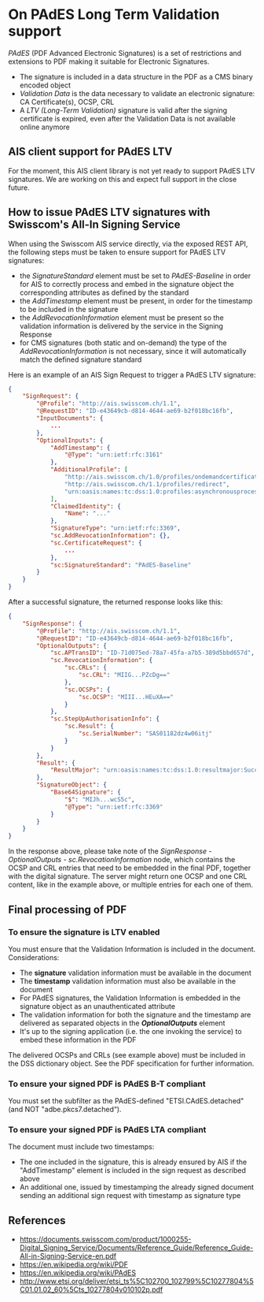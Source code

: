 # On PAdES Long Term Validation support

_PAdES_ (PDF Advanced Electronic Signatures) is a set of restrictions and extensions to PDF making it suitable 
for Electronic Signatures.

* The signature is included in a data structure in the PDF as a CMS binary encoded object
* _Validation Data_ is the data necessary to validate an electronic signature: CA Certificate(s), OCSP, CRL
* A _LTV (Long-Term Validation)_ signature is valid after the signing certificate is expired, even after 
  the Validation Data is not available online anymore

## AIS client support for PAdES LTV
For the moment, this AIS client library is not yet ready to support PAdES LTV signatures. We are working on this and
expect full support in the close future.

## How to issue PAdES LTV signatures with Swisscom's All-In Signing Service 
When using the Swisscom AIS service directly, via the exposed REST API, the following steps must be taken to ensure support
for PAdES LTV signatures:

* the _SignatureStandard_ element must be set to _PAdES-Baseline_ in order for AIS to correctly process and embed 
  in the signature object the corresponding attributes as defined by the standard
* the _AddTimestamp_ element must be present, in order for the timestamp to be included in the signature
* the _AddRevocationInformation_ element must be present so the validation information is delivered by the service
  in the Signing Response
* for CMS signatures (both static and on-demand) the type of the _AddRevocationInformation_ is not necessary, 
  since it will automatically match the defined signature standard

Here is an example of an AIS Sign Request to trigger a PAdES LTV signature:
```json
{
    "SignRequest": {
        "@Profile": "http://ais.swisscom.ch/1.1",
        "@RequestID": "ID-e43649cb-d814-4644-ae69-b2f018bc16fb",
        "InputDocuments": {
            ...
        },
        "OptionalInputs": {
            "AddTimestamp": {
                "@Type": "urn:ietf:rfc:3161"
            },
            "AdditionalProfile": [
                "http://ais.swisscom.ch/1.0/profiles/ondemandcertificate",
                "http://ais.swisscom.ch/1.1/profiles/redirect",
                "urn:oasis:names:tc:dss:1.0:profiles:asynchronousprocessing"
            ],
            "ClaimedIdentity": {
                "Name": "..."
            },
            "SignatureType": "urn:ietf:rfc:3369",
            "sc.AddRevocationInformation": {},
            "sc.CertificateRequest": {
                ...
            },
            "sc:SignatureStandard": "PAdES-Baseline"
        }
    }
}
```

After a successful signature, the returned response looks like this:
```json
{
    "SignResponse": {
        "@Profile": "http://ais.swisscom.ch/1.1",
        "@RequestID": "ID-e43649cb-d814-4644-ae69-b2f018bc16fb",
        "OptionalOutputs": {
            "sc.APTransID": "ID-71d075ed-78a7-45fa-a7b5-389d5bbd657d",
            "sc.RevocationInformation": {
                "sc.CRLs": {
                    "sc.CRL": "MIIG...PZcDg=="
                },
                "sc.OCSPs": {
                    "sc.OCSP": "MIII...HEuXA=="
                }
            },
            "sc.StepUpAuthorisationInfo": {
                "sc.Result": {
                    "sc.SerialNumber": "SAS01182dz4w06itj"
                }
            }
        },
        "Result": {
            "ResultMajor": "urn:oasis:names:tc:dss:1.0:resultmajor:Success"
        },
        "SignatureObject": {
            "Base64Signature": {
                "$": "MIJh...wcS5c",
                "@Type": "urn:ietf:rfc:3369"
            }
        }
    }
}
```

In the response above, please take note of the 
_SignResponse - OptionalOutputs - sc.RevocationInformation_ node, which contains the 
OCSP and CRL entries that need to be embedded in the final PDF, together with the digital 
signature. The server might return one OCSP and one CRL content, like in the example above,
or multiple entries for each one of them.

## Final processing of PDF

### To ensure the signature is LTV enabled

You must ensure that the Validation Information is included in the document. Considerations:

* The __signature__ validation information must be available in the document
* The __timestamp__ validation information must also be available in the document
* For PAdES signatures, the Validation Information is embedded in the signature object as an unauthenticated attribute
* The validation information for both the signature and the timestamp are delivered as separated objects in the _**OptionalOutputs**_ element
* It's up to the signing application (i.e. the one invoking the service) to embed these information in the PDF

The delivered OCSPs and CRLs (see example above) must be included in the DSS dictionary object. 
See the PDF specification for further information.

### To ensure your signed PDF is PAdES B-T compliant

You must set the subfilter as the PAdES-defined "ETSI.CAdES.detached" (and NOT "adbe.pkcs7.detached“).

### To ensure your signed PDF is PAdES LTA compliant

The document must include two timestamps:

* The one included in the signature, this is already ensured by AIS if the "AddTimestamp" element is included in the sign request as described above
* An additional one, issued by timestamping the already signed document sending an additional sign request with timestamp as signature type

## References

- https://documents.swisscom.com/product/1000255-Digital_Signing_Service/Documents/Reference_Guide/Reference_Guide-All-in-Signing-Service-en.pdf
- https://en.wikipedia.org/wiki/PDF
- https://en.wikipedia.org/wiki/PAdES
- http://www.etsi.org/deliver/etsi_ts%5C102700_102799%5C10277804%5C01.01.02_60%5Cts_10277804v010102p.pdf
